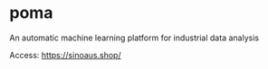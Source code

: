 # poma

An automatic machine learning platform for industrial data analysis

Access: https://sinoaus.shop/
